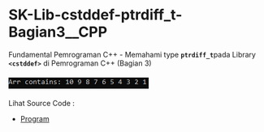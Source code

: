# SK-Lib-cstddef-ptrdiff_t-Bagian3__CPP
Fundamental Pemrograman C++ - Memahami type <code><b>ptrdiff_t</b></code>pada Library <code><b>&lt;cstddef></b></code> di Pemrograman C++ (Bagian 3)<br><br>
<img src="https://github.com/RizkyKhapidsyah/SK-Lib-cstddef-ptrdiff_t-Bagian3__CPP/blob/master/SK-Lib-cstddef-ptrdiff_t-Bagian3__CPP/result/001.PNG"><br><br>
Lihat Source Code : <br>
- <a href="https://github.com/RizkyKhapidsyah/SK-Lib-cstddef-ptrdiff_t-Bagian3__CPP/blob/master/SK-Lib-cstddef-ptrdiff_t-Bagian3__CPP/Source.cpp">Program</a>
